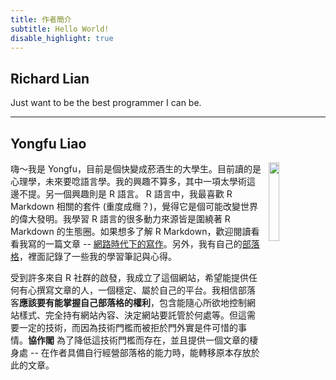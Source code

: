 ```yaml
---
title: 作者簡介
subtitle: Hello World!
disable_highlight: true
---
```


## Richard Lian

Just want to be the best programmer I can be.


---


## Yongfu Liao

<img src="https://liao961120.github.io/assets/images/me-about.png" style="width:18%;float:right;padding-left:12px">

嗨～我是 Yongfu，目前是個快變成菸酒生的大學生。目前讀的是心理學，未來要唸語言學。我的興趣不算多，其中一項太學術這邊不提。另一個興趣則是 R 語言。 R 語言中，我最喜歡 R Markdown 相關的套件 (重度成癮？)，覺得它是個可能改變世界的偉大發明。我學習 R 語言的很多動力來源皆是圍繞著 R Markdown 的生態圈。如果想多了解 R Markdown，歡迎閱讀看看我寫的一篇文章 -- [網路時代下的寫作](/yongfu/write-in-rmd/)。另外，我有自己的[部落格](https://liao961120.github.io)，裡面記錄了一些我的學習筆記與心得。

受到許多來自 R 社群的啟發，我成立了這個網站，希望能提供任何有心撰寫文章的人，一個穩定、屬於自己的平台。我相信部落客**應該要有能掌握自己部落格的權利**，包含能隨心所欲地控制網站樣式、完全持有網站內容、決定網站要託管於何處等。但這需要一定的技術，而因為技術門檻而被拒於門外實是件可惜的事情。**協作閣** 為了降低這技術門檻而存在，並且提供一個文章的棲身處 -- 在作者具備自行經營部落格的能力時，能轉移原本存放於此的文章。

